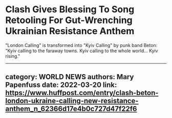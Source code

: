 # Clash Gives Blessing To Song Retooling For Gut-Wrenching Ukrainian Resistance Anthem

"London Calling" is transformed into "Kyiv Calling" by punk band Beton: "Kyiv calling to the faraway towns. Kyiv calling to the whole world... Kyiv rising."

---
category: WORLD NEWS
authors: Mary Papenfuss
date: 2022-03-20
link: https://www.huffpost.com/entry/clash-beton-london-ukraine-calling-new-resistance-anthem_n_62366d17e4b0c727d47f22f6
---

